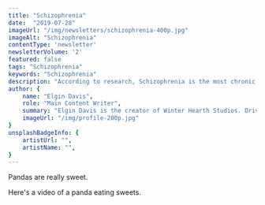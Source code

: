 ```yaml
---
title: "Schizophrenia"
date:  "2019-07-28"
imageUrl: "/img/newsletters/schizophrenia-400p.jpg"
imageAlt: "Schizophrenia"
contentType: 'newsletter'
newsletterVolume: '2'
featured: false
tags: "Schizophrenia"
keywords: "Schizophrenia"
description: "According to research, Schizophrenia is the most chronic and disabling of the major mental illnesses. What exactly is Schizophrenia and how does it work? Let's find out:"
author: {
    name: "Elgin Davis",
    role: "Main Content Writer",
    summary: "Elgin Davis is the creator of Winter Hearth Studios. Driven by a passionate spirit and boundless curiosity, Davis' work seeks to explore the depths of humanity and what it might look like to live a hyper-meaningful existence here on earth.",
    imageUrl: "/img/profile-200p.jpg" 
}
unsplashBadgeInfo: {
    artistUrl: "",
    artistName: "",
}
---
```


Pandas are really sweet.

Here's a video of a panda eating sweets.

